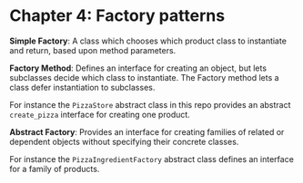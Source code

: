 # Chapter 4: Factory patterns

**Simple Factory**: A class which chooses which product class to instantiate and return, based upon method parameters.

**Factory Method**: Defines an interface for creating an object, but lets subclasses decide which class to instantiate. The Factory method lets a class defer instantiation to subclasses.

For instance the `PizzaStore` abstract class in this repo provides an abstract `create_pizza` interface for creating one product.  

**Abstract Factory**: Provides an interface for creating families of related or dependent objects without specifying their concrete classes.

For instance the `PizzaIngredientFactory` abstract class defines an interface for a family of products.
